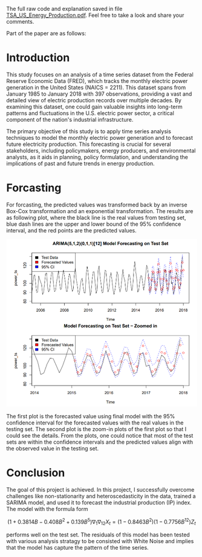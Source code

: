 The full raw code and explanation saved in file [TSA_US_Energy_Production.pdf](https://github.com/Qifei-C/SARIMA_TSA/blob/main/TSA_US_Energy_Production.pdf). Feel free to take a look and share your comments.

Part of the paper are as follows:

# Introduction

This study focuses on an analysis of a time series dataset from the Federal Reserve Economic Data (FRED), which tracks the monthly electric power generation in the United States (NAICS = 2211). This dataset spans from January 1985 to January 2018 with 397 observations, providing a vast and detailed view of electric production records over multiple decades. By examining this dataset, one could gain valuable insights into long-term patterns and fluctuations in the U.S. electric power sector, a critical component of the nation's industrial infrastructure.

The primary objective of this study is to apply time series analysis techniques to model the monthly electric power generation and to forecast future electricity production. This forecasting is crucial for several stakeholders, including policymakers, energy producers, and environmental analysts, as it aids in planning, policy formulation, and understanding the implications of past and future trends in energy production.

# Forcasting

For forcasting, the predicted values was transformed back by an inverse Box-Cox transformation and an exponential transformation. The results are as following plot, where the black line is the real values from testing set, blue dash lines are the upper and lower bound of the 95% confidence interval, and the red points are the predicted values. 

![alt text](https://github.com/Qifei-C/SARIMA_TSA/blob/main/result/pic/rdme1.png?raw=true)

The first plot is the forecasted value using final model with the 95% confidence interval for the forecasted values with the real values in the testing set. The second plot is the zoom-in plots of the first plot so that I could see the details. From the plots, one could notice that most of the test sets are within the confidence intervals and the predicted values align with the observed value in the testing set. 

# Conclusion

The goal of this project is achieved. In this project, I successfully overcome challenges like non-stationarity and heteroscedasticity in the data, trained a SARIMA model, and used it to forecast the industrial production (IP) index. The model with the formula form

$$(1+0.3814B-0.408B^2+0.139B^5)\nabla_{1}\nabla_{12}X_t=(1-0.8463B^2)(1-0.7756B^{12})Z_t$$

performs well on the test set. The residuals of this model has been tested with various analysis stratagy to be consisted with White Noise and implies that the model has capture the pattern of the time series. 
